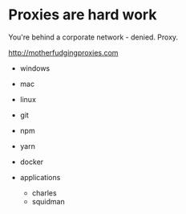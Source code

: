 Proxies are hard work
=================

You're behind a corporate network - denied. Proxy.

http://motherfudgingproxies.com


- windows
- mac
- linux

- git
- npm
- yarn
- docker


- applications
  - charles
  - squidman




  <!-- <footer style="position: fixed;bottom: 0;left: 0;right: 0;background: rgba(0,0,0,0.3);">
  	<div style="max-width: var(--content-max-width);margin: 0 auto;">
  		<div id="mb-footer"></div>
  	</div>
  </footer> -->

